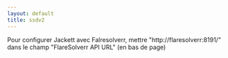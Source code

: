```yaml
---
layout: default
title: ssdv2
---
```

Pour configurer Jackett avec Falresolverr, mettre "http://flaresolverr:8191/" dans le champ "FlareSolverr API URL" (en bas de page)


